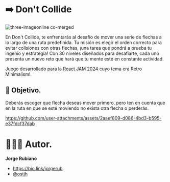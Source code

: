 # ➡️ Don't Collide

![three-imageonline co-merged](https://github.com/user-attachments/assets/911c5c4c-5dbd-4e0f-958b-0fda3a528a2a)

En Don't Collide, te enfrentarás al desafío de mover una serie de flechas a lo largo de una ruta predefinida. Tu misión es elegir el orden correcto para evitar colisiones con otras flechas, ¡una tarea que pondrá a prueba tu ingenio y estrategia! Con 30 niveles diseñados para desafiarte, cada uno presenta un nuevo reto que hará que tu mente esté en constante actividad.

Juego desarrollado para la[ React JAM 2024](https://reactjam.com/) cuyo tema era Retro Minimalism!.

## 📍 Objetivo.

Deberás escoger que flecha deseas mover primero, pero ten en cuenta que en la ruta en que se esté moviendo no exista otra flecha o perderás.

https://github.com/user-attachments/assets/2aaef809-d086-4bd3-b595-e37fdcf37dab

# 👨🏻‍💻 Autor.

**Jorge Rubiano**

* https://bio.link/jorgerub
* [@ostjh](https://twitter.com/ostjh)

